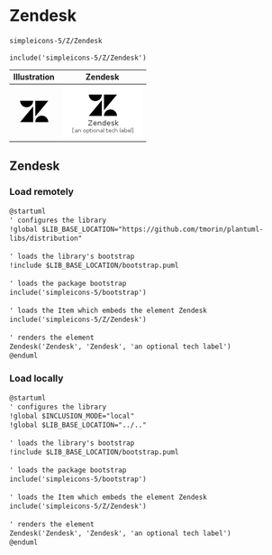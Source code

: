 # Zendesk


```text
simpleicons-5/Z/Zendesk
```

```text
include('simpleicons-5/Z/Zendesk')
```



| Illustration | Zendesk |
| :---: | :---: |
| ![illustration for Illustration](../../simpleicons-5/Z/Zendesk.png) | ![illustration for Zendesk](../../simpleicons-5/Z/Zendesk.Local.png) |




## Zendesk

### Load remotely
```plantuml
@startuml
' configures the library
!global $LIB_BASE_LOCATION="https://github.com/tmorin/plantuml-libs/distribution"

' loads the library's bootstrap
!include $LIB_BASE_LOCATION/bootstrap.puml

' loads the package bootstrap
include('simpleicons-5/bootstrap')

' loads the Item which embeds the element Zendesk
include('simpleicons-5/Z/Zendesk')

' renders the element
Zendesk('Zendesk', 'Zendesk', 'an optional tech label')
@enduml
```

### Load locally
```plantuml
@startuml
' configures the library
!global $INCLUSION_MODE="local"
!global $LIB_BASE_LOCATION="../.."

' loads the library's bootstrap
!include $LIB_BASE_LOCATION/bootstrap.puml

' loads the package bootstrap
include('simpleicons-5/bootstrap')

' loads the Item which embeds the element Zendesk
include('simpleicons-5/Z/Zendesk')

' renders the element
Zendesk('Zendesk', 'Zendesk', 'an optional tech label')
@enduml
```

